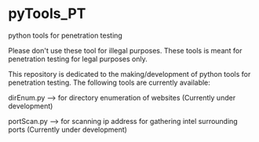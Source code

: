 # pyTools_PT
python tools for penetration testing

Please don't use these tool for illegal purposes. These tools is meant for penetration testing for legal purposes only.

This repository is dedicated to the making/development of python tools for penetration testing.
The following tools are currently available:

dirEnum.py --> for directory enumeration of websites (Currently under development)

portScan.py --> for scanning ip address for gathering intel surrounding ports (Currently under development)
